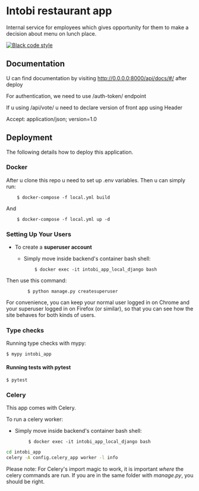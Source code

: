 # Intobi restaurant app

Internal service for employees which gives opportunity for them to make a decision about menu on lunch place.


[![Black code style](https://img.shields.io/badge/code%20style-black-000000.svg)](https://github.com/ambv/black)

## Documentation

U can find documentation by visiting http://0.0.0.0:8000/api/docs/#/ after deploy

For authentication, we need to use /auth-token/ endpoint

If u using /api/vote/ u need to declare version of front app using Header

Accept: application/json; version=1.0

## Deployment

The following details how to deploy this application.

### Docker

After u clone this repo u need to set up .env variables. Then u can simply run:

        $ docker-compose -f local.yml build

And


        $ docker-compose -f local.yml up -d

### Setting Up Your Users

- To create a **superuser account**
  - Simply move inside backend's container bash shell:

            $ docker exec -it intobi_app_local_django bash

Then use this command:

            $ python manage.py createsuperuser

For convenience, you can keep your normal user logged in on Chrome and your superuser logged in on Firefox (or similar), so that you can see how the site behaves for both kinds of users.

### Type checks

Running type checks with mypy:

    $ mypy intobi_app


#### Running tests with pytest

    $ pytest


### Celery

This app comes with Celery.

To run a celery worker:
 - Simply move inside backend's container bash shell:

            $ docker exec -it intobi_app_local_django bash

``` bash
cd intobi_app
celery -A config.celery_app worker -l info
```

Please note: For Celery's import magic to work, it is important *where* the celery commands are run. If you are in the same folder with *manage.py*, you should be right.
